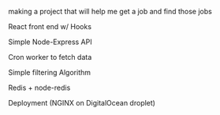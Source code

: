 making a project that will help me get a job and find those jobs

React front end w/ Hooks

Simple  Node-Express API

Cron worker to fetch data

Simple filtering Algorithm

Redis + node-redis

Deployment (NGINX on DigitalOcean droplet)